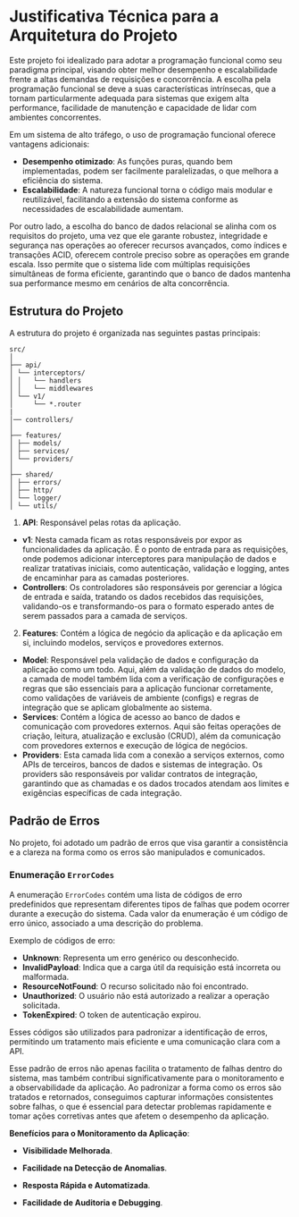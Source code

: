 # Justificativa Técnica para a Arquitetura do Projeto

Este projeto foi idealizado para adotar a programação funcional como seu paradigma principal, visando obter melhor
desempenho e escalabilidade frente a altas demandas de requisições e concorrência. A escolha pela programação funcional
se deve a suas características intrínsecas, que a tornam particularmente adequada para sistemas que exigem alta
performance, facilidade de manutenção e capacidade de lidar com ambientes concorrentes.

Em um sistema de alto tráfego, o uso de programação funcional oferece vantagens adicionais:

- **Desempenho otimizado**: As funções puras, quando bem implementadas, podem ser facilmente paralelizadas, o que
  melhora a eficiência do sistema.
- **Escalabilidade**: A natureza funcional torna o código mais modular e reutilizável, facilitando a extensão do sistema
  conforme as necessidades de escalabilidade aumentam.

Por outro lado, a escolha do banco de dados relacional se alinha com os requisitos do projeto, uma vez que ele garante
robustez, integridade e segurança nas operações ao oferecer recursos avançados, como índices e transações ACID, oferecem
controle preciso sobre as operações em grande escala. Isso permite que o sistema lide com múltiplas requisições
simultâneas de forma eficiente, garantindo que o banco de dados mantenha sua performance mesmo em cenários de alta
concorrência.

## Estrutura do Projeto

A estrutura do projeto é organizada nas seguintes pastas principais:

```
src/
│
├── api/
│ └── interceptors/
│ │   └── handlers
│ │   └── middlewares
│ └── v1/
│     └── *.router
|
│── controllers/
│
├── features/
│ ├── models/
│ ├── services/
│ └── providers/
│
├── shared/
│ ├── errors/
│ ├── http/
│ └── logger/
│ └── utils/
```

1. **API**: Responsável pelas rotas da aplicação.

- **v1**: Nesta camada ficam as rotas responsáveis por expor as funcionalidades da aplicação. É o ponto de entrada para
  as requisições, onde podemos adicionar interceptores para manipulação de dados e realizar tratativas iniciais, como
  autenticação, validação e logging, antes de encaminhar para as camadas posteriores.
- **Controllers**: Os controladores são responsáveis por gerenciar a lógica de entrada e saída, tratando os dados
  recebidos das requisições, validando-os e transformando-os para o formato esperado antes de serem passados para a
  camada de serviços.

2. **Features**: Contém a lógica de negócio da aplicação e da aplicação em si, incluindo modelos, serviços e provedores
   externos.

- **Model**: Responsável pela validação de dados e configuração da aplicação como um todo. Aqui, além da validação de
  dados do modelo, a camada de model também lida com a verificação de configurações e regras que são essenciais para a
  aplicação funcionar corretamente, como validações de variáveis de ambiente (configs) e regras de integração que se
  aplicam globalmente ao sistema.
- **Services**: Contém a lógica de acesso ao banco de dados e comunicação com provedores externos. Aqui são feitas
  operações de criação, leitura, atualização e exclusão (CRUD), além da comunicação com provedores externos e execução
  de lógica de negócios.
- **Providers**: Esta camada lida com a conexão a serviços externos, como APIs de terceiros, bancos de dados e sistemas
  de integração. Os providers são responsáveis por validar contratos de integração, garantindo que as chamadas e os
  dados trocados atendam aos limites e exigências específicas de cada integração.

## Padrão de Erros

No projeto, foi adotado um padrão de erros que visa garantir a consistência e a clareza na forma como os erros são
manipulados e comunicados.

### Enumeração `ErrorCodes`

A enumeração `ErrorCodes` contém uma lista de códigos de erro predefinidos que representam diferentes tipos de falhas
que podem ocorrer durante a execução do sistema. Cada valor da enumeração é um código de erro único, associado a uma
descrição do problema.

Exemplo de códigos de erro:

- **Unknown**: Representa um erro genérico ou desconhecido.
- **InvalidPayload**: Indica que a carga útil da requisição está incorreta ou malformada.
- **ResourceNotFound**: O recurso solicitado não foi encontrado.
- **Unauthorized**: O usuário não está autorizado a realizar a operação solicitada.
- **TokenExpired**: O token de autenticação expirou.

Esses códigos são utilizados para padronizar a identificação de erros, permitindo um tratamento mais eficiente e uma
comunicação clara com a API.

Esse padrão de erros não apenas facilita o tratamento de falhas dentro do sistema, mas também contribui
significativamente para o monitoramento e a observabilidade da aplicação. Ao padronizar a forma como os erros são
tratados e retornados, conseguimos capturar informações consistentes sobre falhas, o que é essencial para detectar
problemas rapidamente e tomar ações corretivas antes que afetem o desempenho da aplicação.

**Benefícios para o Monitoramento da Aplicação**:

- **Visibilidade Melhorada**.

- **Facilidade na Detecção de Anomalias**.

- **Resposta Rápida e Automatizada**.

- **Facilidade de Auditoria e Debugging**.
